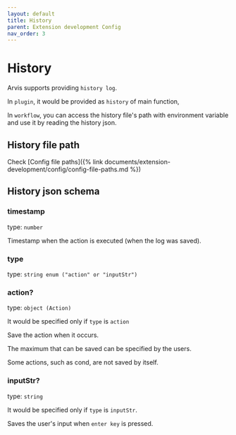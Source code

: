 ```yaml
---
layout: default
title: History
parent: Extension development Config
nav_order: 3
---
```


# History

Arvis supports providing `history log`.

In `plugin`, it would be provided as `history` of main function,

In `workflow`, you can access the history file's path with environment variable and use it by reading the history json.

## History file path

Check [Config file paths]({% link documents/extension-development/config/config-file-paths.md %})

## History json schema

### timestamp

type: `number`

Timestamp when the action is executed (when the log was saved).

### type

type: `string enum ("action" or "inputStr")`

### action?

type: `object (Action)`

It would be specified only if `type` is `action`

Save the action when it occurs.

The maximum that can be saved can be specified by the users.

Some actions, such as cond, are not saved by itself.

### inputStr?

type: `string`

It would be specified only if `type` is `inputStr`.

Saves the user's input when `enter key` is pressed.